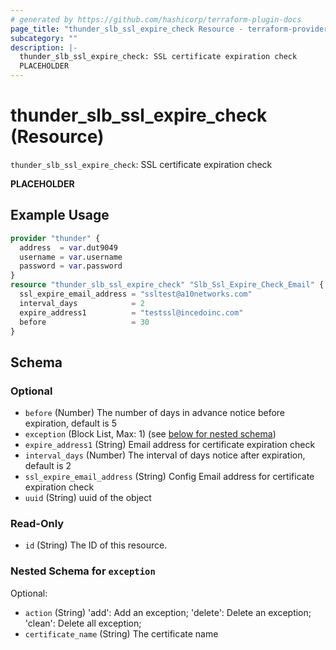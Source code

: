 ```yaml
---
# generated by https://github.com/hashicorp/terraform-plugin-docs
page_title: "thunder_slb_ssl_expire_check Resource - terraform-provider-thunder"
subcategory: ""
description: |-
  thunder_slb_ssl_expire_check: SSL certificate expiration check
  PLACEHOLDER
---
```


# thunder_slb_ssl_expire_check (Resource)

`thunder_slb_ssl_expire_check`: SSL certificate expiration check

__PLACEHOLDER__

## Example Usage

```terraform
provider "thunder" {
  address  = var.dut9049
  username = var.username
  password = var.password
}
resource "thunder_slb_ssl_expire_check" "Slb_Ssl_Expire_Check_Email" {
  ssl_expire_email_address = "ssltest@a10networks.com"
  interval_days            = 2
  expire_address1          = "testssl@incedoinc.com"
  before                   = 30
}
```

<!-- schema generated by tfplugindocs -->
## Schema

### Optional

- `before` (Number) The number of days in advance notice before expiration, default is 5
- `exception` (Block List, Max: 1) (see [below for nested schema](#nestedblock--exception))
- `expire_address1` (String) Email address for certificate expiration check
- `interval_days` (Number) The interval of days notice after expiration, default is 2
- `ssl_expire_email_address` (String) Config Email address for certificate expiration check
- `uuid` (String) uuid of the object

### Read-Only

- `id` (String) The ID of this resource.

<a id="nestedblock--exception"></a>
### Nested Schema for `exception`

Optional:

- `action` (String) 'add': Add an exception; 'delete': Delete an exception; 'clean': Delete all exception;
- `certificate_name` (String) The certificate name


